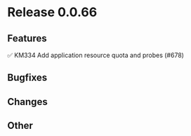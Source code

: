 # Release 0.0.66

## Features

✅ KM334 Add application resource quota and probes (#678)

## Bugfixes

## Changes

## Other

